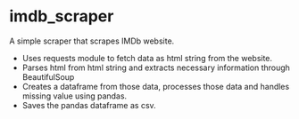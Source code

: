 # imdb_scraper
A simple scraper that scrapes IMDb website.
* Uses requests module to fetch data as html string from the website.
* Parses html from html string and extracts necessary information through BeautifulSoup
* Creates a dataframe from those data, processes those data and handles missing value using pandas.
* Saves the pandas dataframe as csv.
